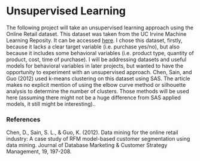 # Unsupervised Learning

The following project will take an unsupervised learning approach using the Online Retail dataset. This dataset was taken from the UC Irvine Machine Learning Reposity. It can be accessed [here](https://archive.ics.uci.edu/dataset/352/online+retail). I chose this dataset, firstly, because it lacks a clear target variable (i.e. purchase yes/no), but also because it includes some behavioral variables (i.e. product type, quantity of product, cost, time of purchase). I will be addressing datasets and useful models for behavioral variables in later projects, but wanted to have the opportunity to experiment with an unsupervised approach. Chen, Sain, and Guo (2012) used k-means clustering on this dataset using SAS. The article makes no explicit mention of using the elbow curve method or silhouette analysis to determine the number of clusters. Those methods will be used here (assuming there might not be a huge difference from SAS applied models, it still might be interesting)..


### References
Chen, D., Sain, S. L., & Guo, K. (2012). Data mining for the online retail industry: A case study of RFM model-based customer segmentation using data mining. Journal of Database Marketing & Customer Strategy Management, 19, 197-208.
